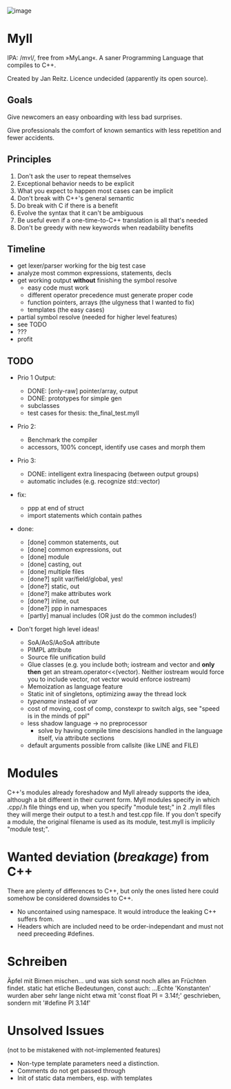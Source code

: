 ![image](https://user-images.githubusercontent.com/634372/146655353-6066d0ac-cf61-4445-abd3-0b3d0e311900.png)

# Myll
IPA: /mʏl/, free from »MyLang«. A saner Programming Language that compiles to C++.

Created by Jan Reitz. Licence undecided (apparently its open source).

## Goals
Give newcomers an easy onboarding with less bad surprises.

Give professionals the comfort of known semantics with less repetition and fewer accidents.

## Principles
1. Don't ask the user to repeat themselves
2. Exceptional behavior needs to be explicit
3. What you expect to happen most cases can be implicit
4. Don't break with C++'s general semantic
5. Do break with C if there is a benefit
6. Evolve the syntax that it can't be ambiguous
7. Be useful even if a one-time-to-C++ translation is all that's needed
8. Don't be greedy with new keywords when readability benefits

## Timeline
- get lexer/parser working for the big test case
- analyze most common expressions, statements, decls
- get working output **without** finishing the symbol resolve
    - easy code must work
    - different operator precedence must generate proper code
    - function pointers, arrays (the ulgyness that I wanted to fix)
    - templates (the easy cases)
- partial symbol resolve (needed for higher level features)
- see TODO
- ???
- profit

## TODO
- Prio 1 Output:
    - DONE: [only-raw] pointer/array, output
    - DONE: prototypes for simple gen
    - subclasses
    - test cases for thesis: the_final_test.myll

- Prio 2:
    - Benchmark the compiler
    - accessors, 100% concept, identify use cases and morph them

- Prio 3:
    - DONE: intelligent extra linespacing (between output groups)
    - automatic includes (e.g. recognize std::vector)

- fix:
    - ppp at end of struct
    - import statements which contain pathes

- done:
    - [done] common statements, out
    - [done] common expressions, out
    - [done] module
    - [done] casting, out
    - [done] multiple files
    - [done?] split var/field/global, yes!
    - [done?] static, out
    - [done?] make attributes work
    - [done?] inline, out
    - [done?] ppp in namespaces
    - [partly] manual includes (OR just do the common includes!)

- Don't forget high level ideas!
    - SoA/AoS/AoSoA attribute
    - PIMPL attribute
    - Source file unification build
    - Glue classes (e.g. you include both; iostream and vector and **only then** get an stream.operator<<(vector). Neither iostream would force you to include vector, not vector would enforce iostream)
    - Memoization as language feature
    - Static init of singletons, optimizing away the thread lock
    - *typename* instead of *var*
    - cost of moving, cost of comp, constexpr to switch algs, see "speed is in the minds of ppl"
    - less shadow language -> no preprocessor
        - solve by having compile time descisions handled in the language itself, via attribute sections
    - default arguments possible from callsite (like LINE and FILE)

# Modules
C++'s modules already foreshadow and Myll already supports the idea, although a bit different in their current form.
Myll modules specify in which .cpp/.h file things end up, when you specify "module test;" in 2 .myll files they will merge their output to a test.h and test.cpp file.
If you don't specify a module, the original filename is used as its module, test.myll is implicily "module test;".

# Wanted deviation (_breakage_) from C++
There are plenty of differences to C++, but only the ones listed here could somehow be considered downsides to C++.
- No uncontained using namespace. It would introduce the leaking C++ suffers from.
- Headers which are included need to be order-independant and must not need preceeding #defines.

# Schreiben
Äpfel mit Birnen mischen... und was sich sonst noch alles an Früchten findet.
static hat etliche Bedeutungen, const auch:
...Echte 'Konstanten' wurden aber sehr lange nicht etwa mit 'const float PI = 3.14f;'
geschrieben, sondern mit '#define PI 3.14f'

# Unsolved Issues
(not to be mistakened with not-implemented features)
- Non-type template parameters need a distinction.
- Comments do not get passed through
- Init of static data members, esp. with templates
